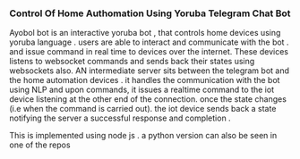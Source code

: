 ### Control Of  Home Authomation Using Yoruba Telegram Chat Bot

Ayobol bot is an interactive yoruba bot , that controls home devices using yoruba language . users are able to interact and communicate with the bot . and issue command in real time to devices over the internet.
These devices listens to websocket commands and sends back their states using websockets also.
AN intermediate server sits between the telegram bot and the home automation devices . it handles the communication with the bot using NLP and upon commands, it issues a realtime command to the iot device listening at the other end of the connection.
once the state changes (i.e when the command is carried out). the iot device sends back a state notifying the server a successful response and completion .

This is implemented using node js . a python version can also be seen in one of the repos
